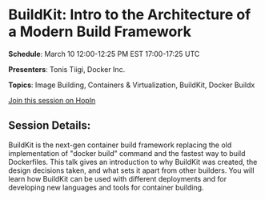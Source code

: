 # BuildKit: Intro to the Architecture of a Modern Build Framework

**Schedule**: March 10 12:00-12:25 PM EST 17:00-17:25 UTC

**Presenters**: Tonis Tiigi, Docker Inc.

**Topics**: Image Building, Containers & Virtualization, BuildKit, Docker Buildx

[Join this session on HopIn](https://hopin.com/events/container-plumbing-days)

## Session Details:

BuildKit is the next-gen container build framework replacing the old implementation of "docker build" command and the fastest way to build Dockerfiles. This talk gives an introduction to why BuildKit was created, the design decisions taken, and what sets it apart from other builders. You will learn how BuildKit can be used with different deployments and for developing new languages and tools for container building.
